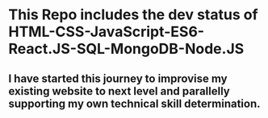 # This Repo includes the dev status of HTML-CSS-JavaScript-ES6-React.JS-SQL-MongoDB-Node.JS
## I have started this journey to improvise my existing website to next level and parallelly supporting my own technical skill determination.
